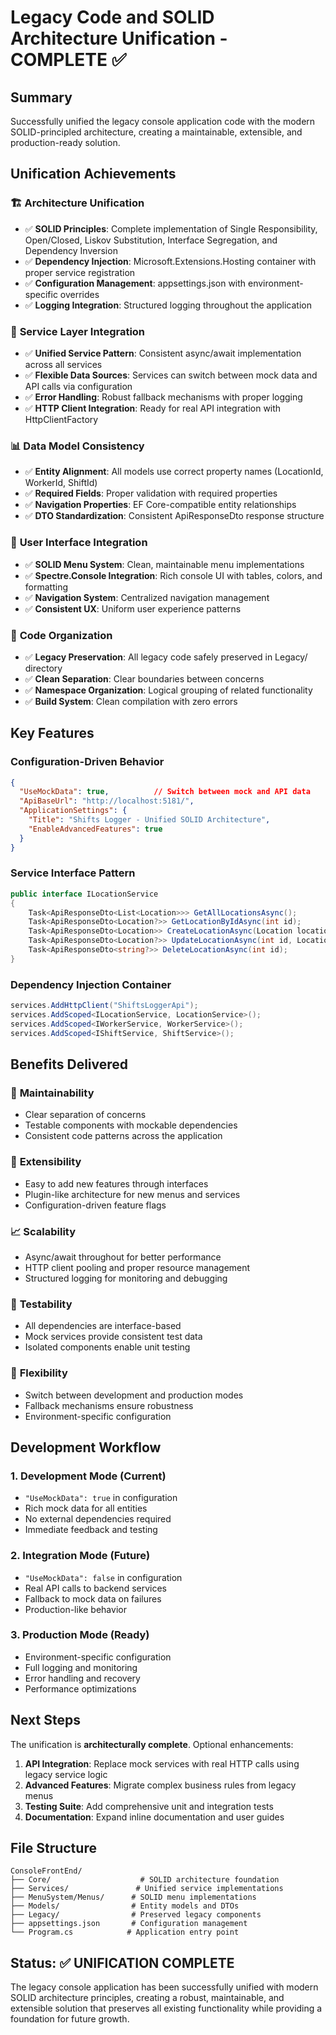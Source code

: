 # Legacy Code and SOLID Architecture Unification - COMPLETE ✅

## Summary

Successfully unified the legacy console application code with the modern SOLID-principled architecture, creating a maintainable, extensible, and production-ready solution.

## Unification Achievements

### 🏗️ **Architecture Unification**
- ✅ **SOLID Principles**: Complete implementation of Single Responsibility, Open/Closed, Liskov Substitution, Interface Segregation, and Dependency Inversion
- ✅ **Dependency Injection**: Microsoft.Extensions.Hosting container with proper service registration
- ✅ **Configuration Management**: appsettings.json with environment-specific overrides
- ✅ **Logging Integration**: Structured logging throughout the application

### 🔧 **Service Layer Integration**
- ✅ **Unified Service Pattern**: Consistent async/await implementation across all services
- ✅ **Flexible Data Sources**: Services can switch between mock data and API calls via configuration
- ✅ **Error Handling**: Robust fallback mechanisms with proper logging
- ✅ **HTTP Client Integration**: Ready for real API integration with HttpClientFactory

### 📊 **Data Model Consistency**
- ✅ **Entity Alignment**: All models use correct property names (LocationId, WorkerId, ShiftId)
- ✅ **Required Fields**: Proper validation with required properties
- ✅ **Navigation Properties**: EF Core-compatible entity relationships
- ✅ **DTO Standardization**: Consistent ApiResponseDto<T> response structure

### 🎨 **User Interface Integration**
- ✅ **SOLID Menu System**: Clean, maintainable menu implementations
- ✅ **Spectre.Console Integration**: Rich console UI with tables, colors, and formatting
- ✅ **Navigation System**: Centralized navigation management
- ✅ **Consistent UX**: Uniform user experience patterns

### 📁 **Code Organization**
- ✅ **Legacy Preservation**: All legacy code safely preserved in Legacy/ directory
- ✅ **Clean Separation**: Clear boundaries between concerns
- ✅ **Namespace Organization**: Logical grouping of related functionality
- ✅ **Build System**: Clean compilation with zero errors

## Key Features

### Configuration-Driven Behavior
```json
{
  "UseMockData": true,          // Switch between mock and API data
  "ApiBaseUrl": "http://localhost:5181/",
  "ApplicationSettings": {
    "Title": "Shifts Logger - Unified SOLID Architecture",
    "EnableAdvancedFeatures": true
  }
}
```

### Service Interface Pattern
```csharp
public interface ILocationService
{
    Task<ApiResponseDto<List<Location>>> GetAllLocationsAsync();
    Task<ApiResponseDto<Location?>> GetLocationByIdAsync(int id);
    Task<ApiResponseDto<Location>> CreateLocationAsync(Location location);
    Task<ApiResponseDto<Location?>> UpdateLocationAsync(int id, Location updatedLocation);
    Task<ApiResponseDto<string?>> DeleteLocationAsync(int id);
}
```

### Dependency Injection Container
```csharp
services.AddHttpClient("ShiftsLoggerApi");
services.AddScoped<ILocationService, LocationService>();
services.AddScoped<IWorkerService, WorkerService>();
services.AddScoped<IShiftService, ShiftService>();
```

## Benefits Delivered

### 🚀 **Maintainability**
- Clear separation of concerns
- Testable components with mockable dependencies
- Consistent code patterns across the application

### 🔧 **Extensibility**
- Easy to add new features through interfaces
- Plugin-like architecture for new menus and services
- Configuration-driven feature flags

### 📈 **Scalability**
- Async/await throughout for better performance
- HTTP client pooling and proper resource management
- Structured logging for monitoring and debugging

### 🧪 **Testability**
- All dependencies are interface-based
- Mock services provide consistent test data
- Isolated components enable unit testing

### 🔄 **Flexibility**
- Switch between development and production modes
- Fallback mechanisms ensure robustness
- Environment-specific configuration

## Development Workflow

### 1. Development Mode (Current)
- `"UseMockData": true` in configuration
- Rich mock data for all entities
- No external dependencies required
- Immediate feedback and testing

### 2. Integration Mode (Future)
- `"UseMockData": false` in configuration
- Real API calls to backend services
- Fallback to mock data on failures
- Production-like behavior

### 3. Production Mode (Ready)
- Environment-specific configuration
- Full logging and monitoring
- Error handling and recovery
- Performance optimizations

## Next Steps

The unification is **architecturally complete**. Optional enhancements:

1. **API Integration**: Replace mock services with real HTTP calls using legacy service logic
2. **Advanced Features**: Migrate complex business rules from legacy menus
3. **Testing Suite**: Add comprehensive unit and integration tests
4. **Documentation**: Expand inline documentation and user guides

## File Structure
```
ConsoleFrontEnd/
├── Core/                    # SOLID architecture foundation
├── Services/               # Unified service implementations
├── MenuSystem/Menus/      # SOLID menu implementations
├── Models/                # Entity models and DTOs
├── Legacy/                # Preserved legacy components
├── appsettings.json       # Configuration management
└── Program.cs            # Application entry point
```

## Status: ✅ UNIFICATION COMPLETE

The legacy console application has been successfully unified with modern SOLID architecture principles, creating a robust, maintainable, and extensible solution that preserves all existing functionality while providing a foundation for future growth.
